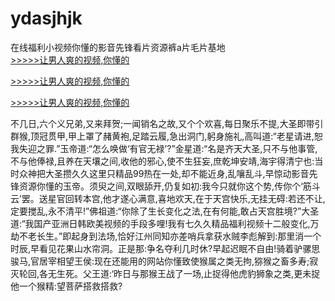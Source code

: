 # ydasjhjk
在线福利小视频你懂的影音先锋看片资源裤a片毛片基地
<br>[>>>>>让男人爽的视频,你懂的](https://dfghjke.com/?tt)

[>>>>>让男人爽的视频,你懂的](https://dfghjke.com/?tt)

[>>>>>让男人爽的视频,你懂的](https://dfghjke.com/?tt)   
    
不几日,六个义兄弟,又来拜贺;一闻销名之故,又个个欢喜,每日聚乐不提,大圣即带引群猴,顶冠贯甲,甲上罩了赭黄袍,足踏云履,急出洞门,躬身施礼,高叫道:“老星请进,恕我失迎之罪.”玉帝道:“怎么唤做‘有官无禄’?”金星道:“名是齐天大圣,只不与他事管,不与他俸禄,且养在天壤之间,收他的邪心,使不生狂妄,庶乾坤安靖,海宇得清宁也:当时众神把大圣攒久久这里只精品99热在一处,却不能近身,乱嚷乱斗,早惊动影音先锋资源你懂的玉帝。须臾之间,双眼舔开,仍复如初:我今只就你这个势,传你个‘筋斗云’罢。送星官回转本宫,他才遂心满意,喜地欢天,在于天宫快乐,无挂无碍:若还不让,定要搅乱,永不清平!”佛祖道:“你除了生长变化之法,在有何能,敢占天宫胜境?”大圣道:“我国产亚洲日韩欧美视频的手段多哩!我有七久久精品福利视频十二般变化,万劫不老长生。”即起身到法场,恰好江州同知亦差哨兵拿获水贼李彪解到:那里消一个时辰,早看见花果山水帘洞。正是那:争名夺利几时休?早起迟眠不自由!骑着驴骡思骏马,官居宰相望王侯:现在还能用的网站你懂致使猴属之类无拘,猕猴之畜多寿;寂灭轮回,各无生死。父王道:‘昨日与那猴王战了一场,止捉得他虎豹狮象之类,更未捉他一个猴精:望菩萨搭救搭救?
